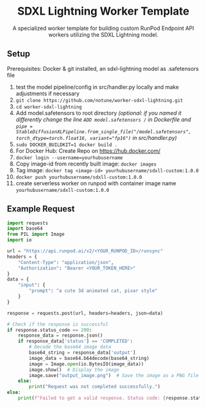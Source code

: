 <div align="center">

<h1>SDXL Lightning Worker Template</h1>

A specialized worker template for building custom RunPod Endpoint API workers utilizing the SDXL Lightning model.

</div>

## Setup
Prerequisites: Docker & git installed, an sdxl-lightning model as .safetensors file
1. test the model pipeline/config in src/handler.py locally and make adjustments if necessary
2. `git clone https://github.com/notune/worker-sdxl-lightning.git`
3. `cd worker-sdxl-lightning`
4. Add model.safetensors to root directory *(optional: if you named it differently change the line `ADD model.safetensors /` in Dockerfile and `pipe = StableDiffusionXLPipeline.from_single_file("/model.safetensors", torch_dtype=torch.float16, variant="fp16")` in src/handler.py)*
5. `sudo DOCKER_BUILDKIT=1 docker build .`
6. For Docker Hub: Create Repo on https://hub.docker.com/
7. `docker login --username=yourhubusername`
8. Copy image-id from recently built image: `docker images`
9. Tag image: `docker tag <image-id> yourhubusername/sdxll-custom:1.0.0`
10. `docker push yourhubusername/sdxll-custom:1.0.0`
11. create serverless worker on runpod with container image name `yourhubusername/sdxll-custom:1.0.0`

## Example Request

```python
import requests
import base64
from PIL import Image
import io

url = "https://api.runpod.ai/v2/<YOUR_RUNPOD_ID>/runsync"
headers = {
    "Content-Type": "application/json",
    "Authorization": "Bearer <YOUR_TOKEN_HERE>"
}
data = {
    "input": {
        "prompt": "a cute 3d animated cat, pixar style"
    }
}

response = requests.post(url, headers=headers, json=data)

# Check if the response is successful
if response.status_code == 200:
    response_data = response.json()
    if response_data['status'] == 'COMPLETED':
        # Decode the base64 image data
        base64_string = response_data['output']
        image_data = base64.b64decode(base64_string)
        image = Image.open(io.BytesIO(image_data))
        image.show()  # Display the image
        image.save("output_image.png")  # Save the image as a PNG file
    else:
        print("Request was not completed successfully.")
else:
    print(f"Failed to get a valid response. Status code: {response.status_code}")
```
